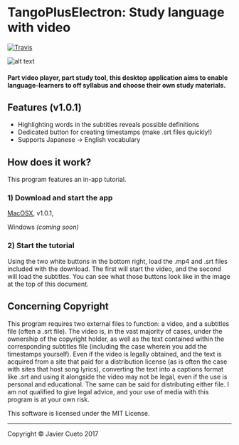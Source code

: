 # TangoPlusElectron: Study language with video
[![Travis](https://img.shields.io/travis/rust-lang/rust.svg?style=flat-square)](https://github.com/Buraburaite/TangoPlusElectron)

![alt text](https://s3-us-west-1.amazonaws.com/tpe/One+Piece+sample.png "Sample image")
#### Part video player, part study tool, this desktop application aims to enable language-learners to off syllabus and choose their own study materials.

## Features (v1.0.1)
- Highlighting words in the subtitles reveals possible definitions
- Dedicated button for creating timestamps (make .srt files quickly!)
- Supports Japanese -> English vocabulary

## How does it work?
This program features an in-app tutorial.
### 1) Download and start the app
[MacOSX](https://s3-us-west-1.amazonaws.com/tpe/TangoPlusElectron-mac.zip), v1.0.1,

Windows _(coming soon)_  
### 2) Start the tutorial
Using the two white buttons in the bottom right, load the .mp4 and .srt files included with the download. The first will start the video, and the second will load the subtitles. You can see what those buttons look like in the image at the top of this document.

## Concerning Copyright
This program requires two external files to function: a video, and a subtitles file (often a .srt file). The video is, in the vast majority of cases, under the ownership of the copyright holder, as well as the text contained within the corresponding subtitles file (including the case wherein you add the timestamps yourself). Even if the video is legally obtained, and the text is acquired from a site that paid for a distribution license (as is often the case with sites that host song lyrics), converting the text into a captions format like .srt and using it alongside the video may not be legal, even if the use is personal and educational. The same can be said for distributing either file. I am not qualified to give legal advice, and your use of media with this program is at your own risk.


This software is licensed under the MIT License.
___
Copyright &copy; Javier Cueto 2017
